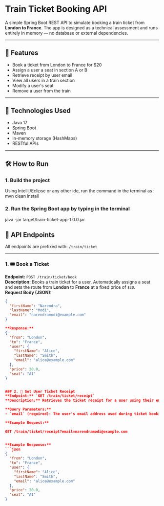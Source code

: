 
# Train Ticket Booking API

A simple Spring Boot REST API to simulate booking a train ticket from **London to France**. The app is designed as a technical assessment and runs entirely in memory — no database or external dependencies.

---

## 🚀 Features

- Book a ticket from London to France for $20
- Assign a user a seat in section A or B
- Retrieve receipt by user email
- View all users in a train section
- Modify a user's seat
- Remove a user from the train

---

## 🔧 Technologies Used

- Java 17
- Spring Boot
- Maven
- In-memory storage (HashMaps)
- RESTful APIs

---

## 🛠 How to Run

### 1. Build the project
Using Intellij/Eclipse or any other ide, run the command in the terminal as :
mvn clean install

### 2. Run the Spring Boot app by typing in the terminal
java -jar target/train-ticket-app-1.0.0.jar


## 📌 API Endpoints

All endpoints are prefixed with: `/train/ticket`

---

### 1. 🎟️ Book a Ticket  
**Endpoint:** `POST /train/ticket/book`  
**Description:** Books a train ticket for a user. Automatically assigns a seat and sets the route from **London** to **France** at a fixed price of `$20`.  
**Request Body (JSON):**

```json
{
  "firstName": "Narendra",
  "lastName": "Modi",
  "email": "narendramodi@example.com"
}

**Response:**
{
  "from": "London",
  "to": "France",
  "user": {
    "firstName": "Alice",
    "lastName": "Smith",
    "email": "alice@example.com"
  },
  "price": 20.0,
  "seat": "A1"
}


### 2. 📄 Get User Ticket Receipt  
**Endpoint:** `GET /train/ticket/receipt`  
**Description:** Retrieves the ticket receipt for a user using their email address. Returns details like departure, destination, seat, and user info.

**Query Parameters:**
- `email` (required): The user's email address used during ticket booking

**Example Request:**

GET /train/ticket/receipt?email=narendramodi@example.com


**Example Response:**
```json
{
  "from": "London",
  "to": "France",
  "user": {
    "firstName": "Alice",
    "lastName": "Smith",
    "email": "alice@example.com"
  },
  "price": 20.0,
  "seat": "A1"
}
